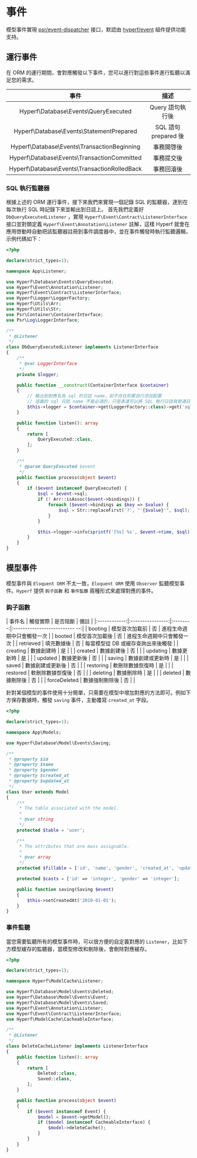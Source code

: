 # 事件

模型事件實現 [psr/event-dispatcher](https://github.com/php-fig/event-dispatcher) 接口，默認由 [hyperf/event](https://github.com/hyperf/event) 組件提供功能支持。

## 運行事件

在 ORM 的運行期間，會對應觸發以下事件，您可以進行對這些事件進行監聽以滿足您的需求。

| 事件  | 描述 |
| :--------: | :----: |
| Hyperf\Database\Events\QueryExecuted| Query 語句執行後 |
| Hyperf\Database\Events\StatementPrepared| SQL 語句 prepared 後 |
| Hyperf\Database\Events\TransactionBeginning| 事務開啓後 |
| Hyperf\Database\Events\TransactionCommitted| 事務提交後 |
| Hyperf\Database\Events\TransactionRolledBack| 事務回滾後 |

### SQL 執行監聽器

根據上述的 ORM 運行事件，接下來我們來實現一個記錄 SQL 的監聽器，達到在每次執行 SQL 時記錄下來並輸出到日誌上。
首先我們定義好 `DbQueryExecutedListener` ，實現 `Hyperf\Event\Contract\ListenerInterface` 接口並對類定義 `Hyperf\Event\Annotation\Listener` 註解，這樣 Hyperf 就會在應用啓動時自動把該監聽器註冊到事件調度器中，並在事件觸發時執行監聽邏輯，示例代碼如下：

```php
<?php

declare(strict_types=1);

namespace App\Listener;

use Hyperf\Database\Events\QueryExecuted;
use Hyperf\Event\Annotation\Listener;
use Hyperf\Event\Contract\ListenerInterface;
use Hyperf\Logger\LoggerFactory;
use Hyperf\Utils\Arr;
use Hyperf\Utils\Str;
use Psr\Container\ContainerInterface;
use Psr\Log\LoggerInterface;

/**
 * @Listener
 */
class DbQueryExecutedListener implements ListenerInterface
{
    /**
     * @var LoggerInterface
     */
    private $logger;

    public function __construct(ContainerInterface $container)
    {
        // 輸出到對應名為 sql 的日誌 name，如不存在則需自行添加配置
        // 這裏的 sql 日誌 name 不是必須的，只是表達可以將 SQL 執行日誌與普通日誌區分開
        $this->logger = $container->get(LoggerFactory::class)->get('sql');
    }

    public function listen(): array
    {
        return [
            QueryExecuted::class,
        ];
    }

    /**
     * @param QueryExecuted $event
     */
    public function process(object $event)
    {
        if ($event instanceof QueryExecuted) {
            $sql = $event->sql;
            if (! Arr::isAssoc($event->bindings)) {
                foreach ($event->bindings as $key => $value) {
                    $sql = Str::replaceFirst('?', "'{$value}'", $sql);
                }
            }

            $this->logger->info(sprintf('[%s] %s', $event->time, $sql));
        }
    }
}

```

## 模型事件

模型事件與 `Eloquent ORM` 不太一致，`Eloquent ORM` 使用 `Observer` 監聽模型事件。`Hyperf` 提供 `鈎子函數` 和 `事件監聽` 兩種形式來處理對應的事件。

### 鈎子函數

|    事件名    |     觸發實際     | 是否阻斷 |               備註                |
|:------------:|:----------------:|:--------:|:-------------------------- --:|
|   booting    |  模型首次加載前  |    否    |    進程生命週期中只會觸發一次         |
|    booted    |  模型首次加載後  |    否    |    進程生命週期中只會觸發一次         |
|  retrieved   |    填充數據後   |    否    |  每當模型從 DB 或緩存查詢出來後觸發      |
|   creating   |    數據創建時   |    是    |                                  |
|   created    |    數據創建後   |    否    |                                  |
|   updating   |    數據更新時   |    是    |                                  |
|   updated    |    數據更新後   |    否    |                                  |
|    saving    | 數據創建或更新時 |    是    |                                  |
|    saved     | 數據創建或更新後 |    否    |                                  |
|  restoring   | 軟刪除數據恢復時 |    是    |                                  |
|   restored   | 軟刪除數據恢復後 |    否    |                                  |
|   deleting   |    數據刪除時   |    是    |                                  |
|   deleted    |    數據刪除後   |    否    |                                  |
| forceDeleted |  數據強制刪除後  |    否    |                                  |

針對某個模型的事件使用十分簡單，只需要在模型中增加對應的方法即可。例如下方保存數據時，觸發 `saving` 事件，主動覆寫 `created_at` 字段。

```php
<?php

declare(strict_types=1);

namespace App\Models;

use Hyperf\Database\Model\Events\Saving;

/**
 * @property $id
 * @property $name
 * @property $gender
 * @property $created_at
 * @property $updated_at
 */
class User extends Model
{
    /**
     * The table associated with the model.
     *
     * @var string
     */
    protected $table = 'user';

    /**
     * The attributes that are mass assignable.
     *
     * @var array
     */
    protected $fillable = ['id', 'name', 'gender', 'created_at', 'updated_at'];

    protected $casts = ['id' => 'integer', 'gender' => 'integer'];

    public function saving(Saving $event)
    {
        $this->setCreatedAt('2019-01-01');
    }
}

```

### 事件監聽

當您需要監聽所有的模型事件時，可以很方便的自定義對應的 `Listener`，比如下方模型緩存的監聽器，當模型修改和刪除後，會刪除對應緩存。

```php
<?php

declare(strict_types=1);

namespace Hyperf\ModelCache\Listener;

use Hyperf\Database\Model\Events\Deleted;
use Hyperf\Database\Model\Events\Event;
use Hyperf\Database\Model\Events\Saved;
use Hyperf\Event\Annotation\Listener;
use Hyperf\Event\Contract\ListenerInterface;
use Hyperf\ModelCache\CacheableInterface;

/**
 * @Listener
 */
class DeleteCacheListener implements ListenerInterface
{
    public function listen(): array
    {
        return [
            Deleted::class,
            Saved::class,
        ];
    }

    public function process(object $event)
    {
        if ($event instanceof Event) {
            $model = $event->getModel();
            if ($model instanceof CacheableInterface) {
                $model->deleteCache();
            }
        }
    }
}

```
